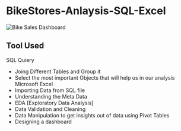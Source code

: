 # BikeStores-Anlaysis-SQL-Excel

![Bike Sales Dashboard](https://github.com/moaazelsokary/BikeStores-Anlaysis-SQL-Excel/blob/main/Screenshot_1.png)

## Tool Used
SQL Quiery
- Joing Different Tables and Group it
- Select the most important Objects that will help us in our analysis
Microsoft Excel 
- Importing Data from SQL file
- Understanding the Meta Data
- EDA [Exploratory Data Analysis]
- Data Validation and Cleaning
- Data Manipulation to get insights out of data using Pivot Tables
- Designing a dashboard
